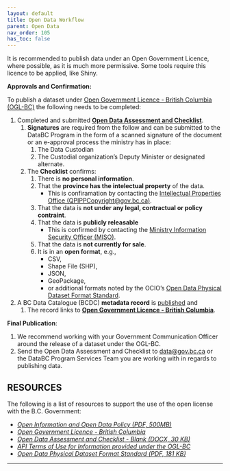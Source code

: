 ```yaml
---
layout: default
title: Open Data Workflow
parent: Open Data
nav_order: 105
has_toc: false
---
```

 
It is recommended to publish data under an Open Government Licence, where possible, as it is much more permissive. Some tools require this licence to be applied, like Shiny.

__Approvals and Confirmation:__

To publish a dataset under [Open Government Licence - British Columbia (OGL-BC)](https://www2.gov.bc.ca/gov/content?id=A519A56BC2BF44E4A008B33FCF527F61) the following needs to be completed: 
1. Completed and submitted [__Open Data Assessment and Checklist__](https://www2.gov.bc.ca/assets/gov/data/open-data/open_data_assessment_and_checklist.docx). 
	1. __Signatures__ are required from the follow and can be submitted to the DataBC Program in the form of a scanned signature of the document or an e-approval process the ministry has in place:
		1. The Data Custodian
		1. The Custodial organization’s Deputy Minister or designated alternate.
	1. The __Checklist__ confirms:
		1. There is __no personal information__.
		1. That the __province has the intelectual property__ of the data.
			+ This is confiramation by contacting the [Intellectual Properties Office (QPIPPCopyright@gov.bc.ca)](mailto:QPIPPCopyright@gov.bc.ca).
		1. That the data is __not under any legal, contractual or policy contraint__.
		1. That the data is __publicly releasable__
			+ This is confirmed by contacting the [Ministry Information Security Officer (MISO)](https://intranet.gov.bc.ca/intranet/content?id=DC4623F6F1944065B83F70297ED419D7).
		1. That the data is __not currently for sale__.
		1. It is in an __open format__, e.g., 
			+ CSV, 
			+ Shape File (SHP), 
			+ JSON, 
			+ GeoPackage,
			+ or additional formats noted by the OCIO’s [Open Data Physical Dataset Format Standard](https://www2.gov.bc.ca/assets/gov/government/services-for-government-and-broader-public-sector/information-technology-services/standards-files/open_data_physical_dataset_extract.pdf). 
1. A BC Data Catalogue (BCDC) __metadata record__ is [published](dps_bcdc_w.md) and 
	1. The record links to __[Open Government Licence - British Columbia](https://www2.gov.bc.ca/gov/content?id=A519A56BC2BF44E4A008B33FCF527F61)__.
	

__Final Publication__:
1. We recommend working with your Government Communication Officer around the release of a dataset under the OGL-BC.
1. Send the Open Data Assessment and Checklist to [data@gov.bc.ca](mailto:data@gov.bc.ca) or the DataBC Program Services Team you are working with in regards to publishing data.


## RESOURCES

The following is a list of resources to support the use of the open license with the B.C. Government:

+ [_Open Information and Open Data Policy (PDF, 500MB)_](https://www2.gov.bc.ca/assets/gov/british-columbians-our-governments/services-policies-for-government/information-management-technology/information-privacy/resources/policies-guidelines/open-information-open-data-policy.pdf)
+ [_Open Government Licence - British Columbia_](https://www2.gov.bc.ca/gov/content/data/open-data/open-government-licence-bc)
+ [_Open Data Assessment and Checklist - Blank (DOCX, 30 KB)_](https://www2.gov.bc.ca/assets/gov/data/open-data/open_data_assessment_and_checklist.docx)
+ [_API Terms of Use for Information provided under the OGL-BC_](https://www2.gov.bc.ca/gov/content/data/open-data/api-terms-of-use-for-ogl-information)
+ [_Open Data Physical Dataset Format Standard (PDF, 181 KB)_](http://www2.gov.bc.ca/assets/gov/government/services-for-government-and-broader-public-sector/information-technology-services/standards-files/open_data_physical_dataset_extract.pdf)

-------------------------------------------------------
